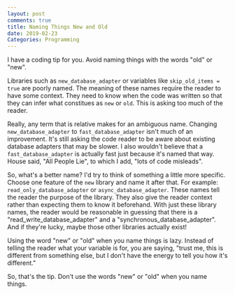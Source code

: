 ```yaml
---
layout: post
comments: true
title: Naming Things New and Old
date: 2019-02-23
Categories: Programming
---
```


I have a coding tip for you. Avoid naming things with the words "old" or "new". 

Libraries such as `new_database_adapter` or variables like `skip_old_items = true` are poorly named. The meaning of these names require the reader to have some context. They need to know when the code was written so that they can infer what constitues as `new` or `old`. This is asking too much of the reader.

Really, any term that is relative makes for an ambiguous name. Changing `new_database_adapter` to `fast_database_adapter` isn't much of an improvement. It's still asking the code reader to be aware about existing database adapters that may be slower. I also wouldn't believe that a `fast_database_adapter` is actually fast just because it's named that way. House said, "All People Lie", to which I add, "lots of code misleads". 

So, what's a better name? I'd try to think of something a little more specific. Choose one feature of the `new` library and name it after that. For example: `read_only_database_adapter` or `async_database_adapter`. These names tell the reader the purpose of the library. They also give the reader context rather than expecting them to know it beforehand. With just these library names, the reader would be reasonable in guessing that there is a "read_write_database_adapter" and a "synchronous_database_adapter". And if they're lucky, maybe those other libraries actually exist!

Using the word "new" or "old" when you name things is lazy. Instead of telling the reader what your variable is for, you are saying, "trust me, this is different from something else, but I don't have the energy to tell you how it's different." 

So, that's the tip. Don't use the words "new" or "old" when you name things. 
